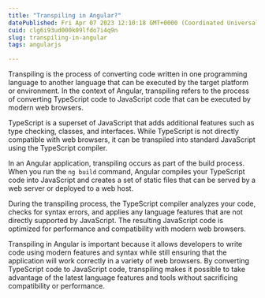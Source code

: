 ```yaml
---
title: "Transpiling in Angular?"
datePublished: Fri Apr 07 2023 12:10:18 GMT+0000 (Coordinated Universal Time)
cuid: clg6i93ud000k09lfdo7i4q9n
slug: transpiling-in-angular
tags: angularjs

---
```


Transpiling is the process of converting code written in one programming language to another language that can be executed by the target platform or environment. In the context of Angular, transpiling refers to the process of converting TypeScript code to JavaScript code that can be executed by modern web browsers.

TypeScript is a superset of JavaScript that adds additional features such as type checking, classes, and interfaces. While TypeScript is not directly compatible with web browsers, it can be transpiled into standard JavaScript using the TypeScript compiler.

In an Angular application, transpiling occurs as part of the build process. When you run the `ng build` command, Angular compiles your TypeScript code into JavaScript and creates a set of static files that can be served by a web server or deployed to a web host.

During the transpiling process, the TypeScript compiler analyzes your code, checks for syntax errors, and applies any language features that are not directly supported by JavaScript. The resulting JavaScript code is optimized for performance and compatibility with modern web browsers.

Transpiling in Angular is important because it allows developers to write code using modern features and syntax while still ensuring that the application will work correctly in a variety of web browsers. By converting TypeScript code to JavaScript code, transpiling makes it possible to take advantage of the latest language features and tools without sacrificing compatibility or performance.
